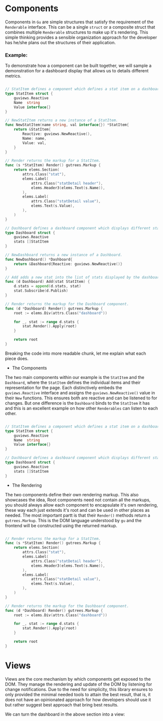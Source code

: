 # Components
Components in `Gu` are simple structures that satisfy the requirement of the
`Renderable` interface. This can be a single `struct` or a composite struct that
combines multiple `Renderable` structures to make up it's rendering.
This simple thinking provides a sensible organization approach for the developer
has he/she plans out the structures of their application.

### Example:

To demonstrate how a component can be built together, we will sample a demonstration for a dashboard display that allows us to details different metrics.


```go

// StatItem defines a component which defines a stat item on a dashboard.
type StatItem struct {
	guviews.Reactive
	Name  string
	Value interface{}
}

// NewStatItem returns a new instance of a StatItem.
func NewStatItem(name string, val interface{}) *StatItem{
	return &StatItem{
		Reactive: guviews.NewReactive(),
		Name: name,
		Value: val,
	}
}

// Render returns the markup for a StatItem.
func (s *StatItem) Render() gutrees.Markup {
	return elems.Section(
		attrs.Class("stat"),
		elems.Label(
			attrs.Class("statDetail header"),
			elems.Header3(elems.Text(s.Name)),
		),
		elems.Label(
			attrs.Class("statDetail value"),
			elems.Text(s.Value),
		),
	)
}

// Dashboard defines a dashboard component which displays different stats.
type Dashboard struct {
	guviews.Reactive
	stats []StatItem
}

// NewDashboard returns a new instance of a Dashboard.
func NewDashboard() *Dashboard{
	return &Dashboard{Reactive: guviews.NewReactive()}
}

// Add adds a new stat into the list of stats displayed by the dashboard
func (d Dashboard) Add(stat StatItem) {
	d.stats = append(d.stats, stat)
	stat.Subscribe(d.Publish)
}

// Render returns the markup for the Dashboard component.
func (d *Dashboard) Render() gutrees.Markup {
	root := elems.Div(attrs.Class("dashboard"))

	for _, stat := range d.stats {
		stat.Render().Apply(root)
	}

	return root
}

```

Breaking the code into more readable chunk, let me explain what each piece does.

- The Components

The two main components within our example is the `StatItem` and the `Dashboard`, where the `StatItem` defines the individual items and their representation for the page. Each distinctively embeds the `guviews.Reactive` interface and
assigns the `guviews.NewReactive()` value in their `New` functions. This ensures both are reactive and can be listened to for changes. But one difference is the `Dashboard` binds to the `StatItem` it has and this is an excellent example on how other `Renderables` can listen to each other.

```go

// StatItem defines a component which defines a stat item on a dashboard.
type StatItem struct {
	guviews.Reactive
	Name  string
	Value interface{}
}

// Dashboard defines a dashboard component which displays different stats.
type Dashboard struct {
	guviews.Reactive
	stats []StatItem
}
```  

- The Rendering

The two components define their own rendering markup. This also showcases the idea, Root components need not contain all the markups, you should always allow each component to encapsulate it's own rendering, these way each just extends it's root and can be used in other places as needed. The most important partt is that their `Render()` methods return a `gutrees.Markup`. This is the DOM language understood by `gu` and the frontend will be constructed using the returned markup.

```go

// Render returns the markup for a StatItem.
func (s *StatItem) Render() gutrees.Markup {
	return elems.Section(
		attrs.Class("stat"),
		elems.Label(
			attrs.Class("statDetail header"),
			elems.Header3(elems.Text(s.Name)),
		),
		elems.Label(
			attrs.Class("statDetail value"),
			elems.Text(s.Value),
		),
	)
}

// Render returns the markup for the Dashboard component.
func (d *Dashboard) Render() gutrees.Markup {
	root := elems.Div(attrs.Class("dashboard"))

	for _, stat := range d.stats {
		stat.Render().Apply(root)
	}

	return root
}
```  


# Views
Views are the core mechanism by which components get exposed to the DOM. They manage the rendering and update of the DOM by listening for change notifications. Due to the need for simplicity, this library ensures to only provided the minimal
needed tools to attain the best result, that is, it does not have an opinionated approach for how developers should use it but rather suggest best approach that bring best results.

We can turn the dashboard in the above section into a view:

```go

```
